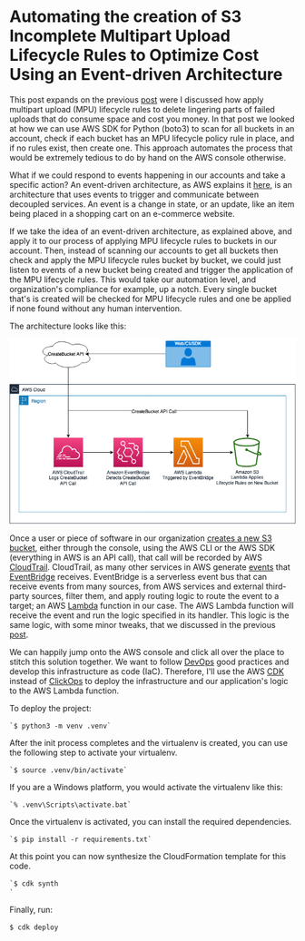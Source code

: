 # 

# Automating the creation of S3 Incomplete Multipart Upload Lifecycle Rules to Optimize Cost Using an Event-driven Architecture


This post expands on the previous [post](https://github.com/jmroche/cloudops/tree/main/aws-scripts/s3-incomplete-mpu) were I discussed how apply multipart upload (MPU) lifecycle rules to delete lingering parts of failed uploads that do consume space and cost you money. In that post we looked at how we can use AWS SDK for Python (boto3) to scan for all buckets in an account, check if each bucket has an MPU lifecycle policy rule in place, and if no rules exist, then create one. This approach automates the process that would be extremely tedious to do by hand on the AWS console otherwise. 

What if we could respond to events happening in our accounts and take a specific action? An event-driven architecture, as AWS explains it [here](https://aws.amazon.com/event-driven-architecture/), is an architecture that uses events to trigger and communicate between decoupled services. An event is a change in state, or an update, like an item being placed in a shopping cart on an e-commerce website. 

If we take the idea of an event-driven architecture, as explained above, and apply it to our process of applying MPU lifecycle rules to buckets in our account. Then, instead of scanning our accounts to get all buckets then check and apply the MPU lifecycle rules bucket by bucket, we could just listen to events of a new bucket being created and trigger the application of the MPU lifecycle rules. This would take our automation level, and organization's compliance for example, up a notch. Every single bucket that's is created will be checked for MPU lifecycle rules and one be applied if none found without any human intervention.

The architecture looks like this:


![image](images/image.jpg)


Once a user or piece of software in our organization [creates a new S3 bucket](https://docs.aws.amazon.com/AmazonS3/latest/API/API_CreateBucket.html), either through the console, using the AWS CLI or the AWS SDK (everything in AWS is an API call), that call will be recorded by AWS [CloudTrail](https://docs.aws.amazon.com/awscloudtrail/latest/APIReference/Welcome.html). CloudTrail, as many other services in AWS generate [events](https://docs.aws.amazon.com/eventbridge/latest/userguide/eb-events.html) that [EventBridge](https://aws.amazon.com/eventbridge/) receives.  EventBridge is a serverless event bus that can receive events from many sources, from AWS services and external third-party sources, filter them, and apply routing logic to route the event to a target; an AWS [Lambda](https://aws.amazon.com/lambda/) function in our case. The AWS Lambda function will receive the event and run the logic specified in its handler. This logic is the same logic, with some minor tweaks, that we discussed in the previous [post](https://github.com/jmroche/cloudops/tree/main/aws-scripts/s3-incomplete-mpu).

We can happily jump onto the AWS console and click all over the place to stitch this solution together. We want to follow [DevOps](https://aws.amazon.com/devops/what-is-devops/) good practices and develop this infrastructure as code (IaC). Therefore, I'll use the AWS [CDK](https://aws.amazon.com/cdk/) instead of [ClickOps](https://www.lastweekinaws.com/blog/clickops/) to deploy the infrastructure and our application's logic to the AWS Lambda function.

To deploy the project:

```
`$ python3 -m venv .venv`
```

After the init process completes and the virtualenv is created, you can use the following step to activate your virtualenv.

```
`$ source .venv/bin/activate`
```

If you are a Windows platform, you would activate the virtualenv like this:

```
`% .venv\Scripts\activate.bat`
```

Once the virtualenv is activated, you can install the required dependencies.

```
`$ pip install -r requirements.txt`
```

At this point you can now synthesize the CloudFormation template for this code.

```
`$ cdk synth
`
```

Finally, run:

```
$ cdk deploy
```

